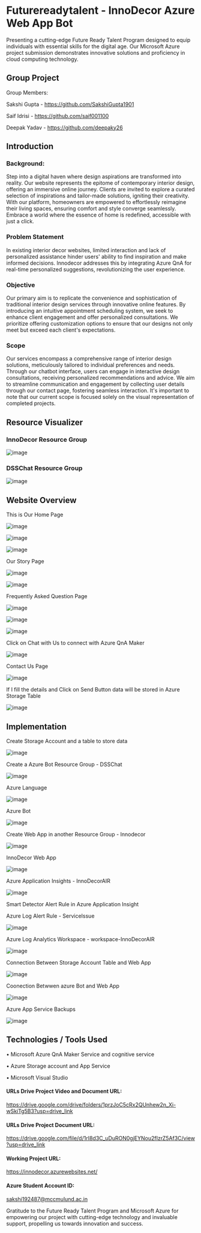 
# Futurereadytalent - InnoDecor Azure Web App Bot
Presenting a cutting-edge Future Ready Talent Program designed to equip individuals with essential skills for the digital age. Our Microsoft Azure project submission demonstrates innovative solutions and proficiency in cloud computing technology.

## Group Project
Group Members:

Sakshi Gupta -
https://github.com/SakshiGupta1901

Saif Idrisi - 
https://github.com/saif001100

Deepak Yadav -
https://github.com/deepaky26

## Introduction

### Background:

Step into a digital haven where design aspirations are transformed into reality.
Our website represents the epitome of contemporary interior design, offering an immersive online journey.
Clients are invited to explore a curated selection of inspirations and tailor-made solutions, igniting their creativity.
With our platform, homeowners are empowered to effortlessly reimagine their living spaces, ensuring comfort and style converge seamlessly.
Embrace a world where the essence of home is redefined, accessible with just a click.

### Problem Statement

In existing interior decor websites, limited interaction and lack of personalized assistance hinder users' ability to find inspiration and make informed decisions. Innodecor addresses this by integrating Azure QnA for real-time personalized suggestions, revolutionizing the user experience.

### Objective

Our primary aim is to replicate the convenience and sophistication of traditional interior design services through innovative online features.
By introducing an intuitive appointment scheduling system, we seek to enhance client engagement and offer personalized consultations.
We prioritize offering customization options to ensure that our designs not only meet but exceed each client's expectations.

### Scope

Our services encompass a comprehensive range of interior design solutions, meticulously tailored to individual preferences and needs.
Through our chatbot interface, users can engage in interactive design consultations, receiving personalized recommendations and advice.
We aim to streamline communication and engagement by collecting user details through our contact page, fostering seamless interaction.
It's important to note that our current scope is focused solely on the visual representation of completed projects.

## Resource Visualizer
### InnoDecor Resource Group

![image](https://github.com/deepaky26/Futurereadytalent/assets/163496220/f33c811d-28ad-426b-b3ad-539294883ddf)

### DSSChat Resource Group

![image](https://github.com/deepaky26/Futurereadytalent/assets/163496220/1479b121-992d-44c6-8a31-405a7e175729)

## Website Overview

This is Our Home Page

![image](https://github.com/deepaky26/Futurereadytalent/assets/163496220/1021729b-9a3e-4000-9200-ed04eaecd9a6)

![image](https://github.com/deepaky26/Futurereadytalent/assets/163496220/fc4a41a5-280f-4988-82b1-2e5478305898)

![image](https://github.com/deepaky26/Futurereadytalent/assets/163496220/1636bbdc-f7a0-4d42-8ae6-9e8f8ba1a4ee)


Our Story Page

![image](https://github.com/deepaky26/Futurereadytalent/assets/163496220/176cdd7f-a7c1-4631-abb9-050cee014216)


![image](https://github.com/deepaky26/Futurereadytalent/assets/163496220/ec413d3a-1d64-4916-92f1-df3951151714)

 
 
Frequently Asked Question Page

![image](https://github.com/deepaky26/Futurereadytalent/assets/163496220/b3834a8a-a091-4c03-bb0b-04a9983a6668)

![image](https://github.com/deepaky26/Futurereadytalent/assets/163496220/0299d479-b522-4699-a9d3-55d5f658cac3)
 
![image](https://github.com/deepaky26/Futurereadytalent/assets/163496220/058a8e5b-5e95-47ef-bb60-c11fb1c4f575)
 
Click on Chat with Us to connect with Azure QnA Maker

![image](https://github.com/deepaky26/Futurereadytalent/assets/163496220/741e2818-3c08-4681-aad9-2ff0a60c1aa8)

Contact Us Page

![image](https://github.com/deepaky26/Futurereadytalent/assets/163496220/aa36c7e7-0eae-4676-9465-fd81c2db1f12)

 
If I fill the details and Click on Send Button data will be stored in Azure Storage Table
 
![image](https://github.com/deepaky26/Futurereadytalent/assets/163496220/01643c53-3869-4dc4-a772-f8aa03f2b7f4)

## Implementation

Create Storage Account and a table to store data

![image](https://github.com/deepaky26/Futurereadytalent/assets/163496220/79c51518-f647-49d7-8f29-de32376486f0)

Create a Azure Bot Resource Group - DSSChat

![image](https://github.com/deepaky26/Futurereadytalent/assets/163496220/6438020c-cbd7-45dc-9257-eb98b552f25f)

Azure Language

![image](https://github.com/deepaky26/Futurereadytalent/assets/163496220/7ee1970c-0912-462e-b04b-23b5aaf18710)

Azure Bot

![image](https://github.com/deepaky26/Futurereadytalent/assets/163496220/ed1ff092-72b7-40a4-8171-904ac560c1d4)

Create Web App in another Resource Group - Innodecor

![image](https://github.com/deepaky26/Futurereadytalent/assets/163496220/0f6a79ef-d957-4391-9947-1b7392dcc65a)

InnoDecor Web App

![image](https://github.com/deepaky26/Futurereadytalent/assets/163496220/fc41b790-bc2c-4b1a-b7be-e51c38adca8e)


Azure Application Insights - InnoDecorAIR

![image](https://github.com/deepaky26/Futurereadytalent/assets/163496220/4d662593-7b7c-45d2-9354-a60f4f64aa8f)

Smart Detector Alert Rule in Azure Application Insight

Azure Log Alert Rule - ServiceIssue

![image](https://github.com/deepaky26/Futurereadytalent/assets/163496220/62c9e187-223c-41df-8ddf-157b10078cc8)

Azure Log Analytics Workspace - workspace-InnoDecorAIR

![image](https://github.com/deepaky26/Futurereadytalent/assets/163496220/438f160a-8792-44d8-b99c-2c352fee7e62)

Connection Between Storage Account Table and Web App

![image](https://github.com/deepaky26/Futurereadytalent/assets/163496220/09543f90-7af3-4d32-82c7-ac346c312c81)

Coonection Betwwen azure Bot and Web App 

![image](https://github.com/deepaky26/Futurereadytalent/assets/163496220/ae602d98-0574-4054-a9e1-e2ec36262cb4)

Azure App Service Backups

![image](https://github.com/deepaky26/Futurereadytalent/assets/163496220/64ee77b4-8acb-41af-9d2e-3972d3df048f)

## Technologies / Tools Used

• Microsoft Azure QnA Maker Service and cognitive service

• Azure Storage account and App Service

• Microsoft Visual Studio

#### URLs Drive Project Video and Document URL: 
https://drive.google.com/drive/folders/1przJoC5cRx2QUnhew2n_Xi-wSkiTg5B3?usp=drive_link

#### URLs Drive Project Document URL:
https://drive.google.com/file/d/1rI8d3C_uDuRON0gjEYNou2fIzrZ5Af3C/view?usp=drive_link

#### Working Project URL:
https://innodecor.azurewebsites.net/

#### Azure Student Account ID:
sakshi192487@mccmulund.ac.in


Gratitude to the Future Ready Talent Program and Microsoft Azure for empowering our project with cutting-edge technology and invaluable support, propelling us towards innovation and success.


















